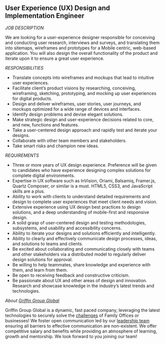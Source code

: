 ## User Experience (UX) Design and Implementation Engineer

*JOB DESCRIPTION*

We are looking for a user-experience designer responsible for conceiving and conducting user research, interviews and surveys, and translating them into sitemaps, wireframes and prototypes for a Mobile centric, web-based application. You will also design the overall functionality of the product and iterate upon it to ensure a great user experience.

*RESPONSIBILITIES*

* Translate concepts into wireframes and mockups that lead to intuitive user experiences.
* Facilitate client’s product visions by researching, conceiving, wireframing, sketching, prototyping, and mocking up user experiences for digital products.
* Design and deliver wireframes, user stories, user journeys, and mockups optimized for a wide range of devices and interfaces.
* Identify design problems and devise elegant solutions.
* Make strategic design and user-experience decisions related to core, and new, functions and features.
* Take a user-centered design approach and rapidly test and iterate your designs.
* Collaborate with other team members and stakeholders.
* Take smart risks and champion new ideas.

*REQUIREMENTS*

* Three or more years of UX design experience. Preference will be given to candidates who have experience designing complex solutions for complete digital environments.
* Expertise in UX software such as InVision, Oriami, Balsamiq, Framer.js, Quartz Composer, or similar is a must. HTML5, CSS3, and JavaScript skills are a plus.
* Ability to work with clients to understand detailed requirements and design to complete user experiences that meet client needs and vision.
* Extensive experience using UX design best practices to design solutions, and a deep understanding of mobile-first and responsive design.
* A solid grasp of user-centered design and testing methodologies, subsystems, and usability and accessibility concerns.
* Ability to iterate your designs and solutions efficiently and intelligently.
* Ability to clearly and effectively communicate design processes, ideas, and solutions to teams and clients.
* Be excited about collaborating and communicating closely with teams and other stakeholders via a distributed model to regularly deliver design solutions for approval.
* Be willing to help teammates, share knowledge and experience with them, and learn from them.
* Be open to receiving feedback and constructive criticism.
* Be passionate about UX and other areas of design and innovation. Research and showcase knowledge in the industry’s latest trends and technologies.

*About [Griffin Group Global][1]*

Griffin Group Global is a dynamic, fast paced company, leveraging the latest technologies to securely solve the [challenges][2] of Family Offices or businesses! We foster open communication led by our [leadership team][3] ensuring all barriers to effective communication are non-existent. We offer competitive salary and benefits while providing an atmosphere of learning, growth and mentorship. We look forward to you joining our team!


[1]: https://www.griffingroupgloabl.com
[2]: https://www.griffingroupglobal.com/gravity/#gravity-micro-services
[3]: https://www.griffingroupglobal.com/#meet-our-team
